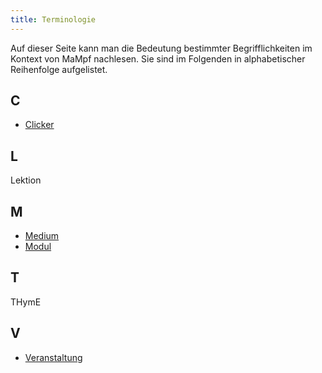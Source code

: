 ```yaml
---
title: Terminologie
---
```


Auf dieser Seite kann man die Bedeutung bestimmter Begrifflichkeiten im Kontext von MaMpf nachlesen. Sie sind im Folgenden in alphabetischer Reihenfolge aufgelistet.

## C
* [Clicker](def-clicker.md)

## L
Lektion

## M
* [Medium](def-medium.md)
* [Modul](def-module.md)

## T
THymE

## V
* [Veranstaltung](def-event-series.md)
